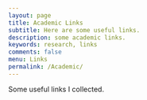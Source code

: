 ```yaml
---
layout: page
title: Academic Links   
subtitle: Here are some useful links.   
description: some academic links.  
keywords: research, links
comments: false
menu: Links
permalink: /Academic/
---   
```


Some useful links I collected.    